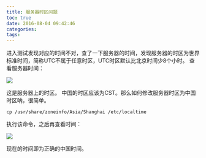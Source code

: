 ```yaml
---
title: 服务器时区问题
toc: true
date: 2016-08-04 09:42:46
categories:
tags:
---
```


进入测试发现对应的时间不对，查了一下服务器的时间，发现服务器的时区为世界标准时间，简称UTC不属于任意时区，UTC时区默认比北京时间少8个小时。
查看服务器时间：

![](https://image-static.segmentfault.com/386/434/3864340324-57a360eb521dc_articlex)

这是服务器上的时区。
中国的时区应该为CST。那么如何修改服务器时区为中国时区呐，很简单。

```
cp /usr/share/zoneinfo/Asia/Shanghai /etc/localtime
```

执行该命令，之后再查看时间：

![](https://image-static.segmentfault.com/357/203/3572038001-57a36149586e9_articlex)

现在的时间即为正确的中国时间。